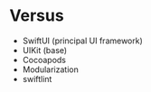 # Versus

- SwiftUI (principal UI framework)
- UIKit (base)
- Cocoapods
- Modularization
- swiftlint
